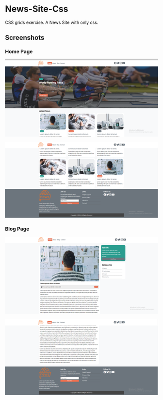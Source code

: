 # News-Site-Css

CSS grids exercise. A News Site with only css.

## Screenshots

### Home Page

![HomePage1](img/HomePage1.PNG)

![HomePage2](img/HomePage2.PNG)

### Blog Page

![BlogPage1](img/BlogPage1.PNG)

![BlogPage2](img/BlogPage2.PNG)
